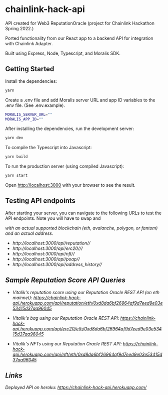 # chainlink-hack-api

API created for Web3 ReputationOracle (project for Chainlink Hackathon Spring 2022.)

Ported functionality from our React app to a backend API for integration with Chainlink Adapter.

Built using Express, Node, Typescript, and Moralis SDK.

## Getting Started
Install the dependencies:

```bash
yarn
```

Create a .env file and add Moralis server URL and app ID variables to the .env file. (See .env.example).

```bash
MORALIS_SERVER_URL=""
MORALIS_APP_ID=""
```

After installing the dependencies, run the development server:
```bash
yarn dev
```

To compile the Typescript into Javascript:

```bash
yarn build
```

To run the production server (using compiled Javascript):
```bash
yarn start
```

Open [http://localhost:3000](http://localhost:3000) with your browser to see the result.

## Testing API endpoints

After starting your server, you can navigate to the following URLs to test the API endpoints. Note you will have to swap <chain> and <address> with an actual supported blockchain (eth, avalanche, polygon, or fantom) and an actual address.

* http://localhost:3000/api/reputation/<chain>/<address>
* http://localhost:3000/api/erc20//<chain>/<address>
* http://localhost:3000/api/nft/<chain>/<address>
* http://localhost:3000/api/poap/<chain>/<address>
* http://localhost:3000/api/address_history/<chain>/<address>

## Sample Reputation Score API Queries

* Vitalik's reputation score using our Reputation Oracle REST API (on eth mainnet): https://chainlink-hack-api.herokuapp.com/api/reputation/eth/0xd8da6bf26964af9d7eed9e03e53415d37aa96045

* Vitalik's bag using our Reputation Oracle REST API: https://chainlink-hack-api.herokuapp.com/api/erc20/eth/0xd8da6bf26964af9d7eed9e03e53415d37aa96045

* Vitalik's NFTs using our Reputation Oracle REST API: https://chainlink-hack-api.herokuapp.com/api/nft/eth/0xd8da6bf26964af9d7eed9e03e53415d37aa96045

## Links

Deployed API on heroku: https://chainlink-hack-api.herokuapp.com/

